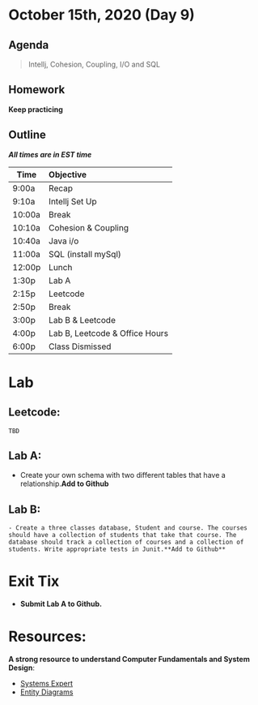 # October 15th, 2020 (Day 9)

## Agenda
> Intellj, Cohesion, Coupling, I/O  and SQL  

## Homework 
**Keep practicing**

## Outline
_**All times are in EST time**_

| Time   | Objective                        |
| -------|:---------------------------------|
| 9:00a  | Recap                            |
| 9:10a  | Intellj Set Up                   |
| 10:00a | Break                            |
| 10:10a | Cohesion & Coupling              |
| 10:40a | Java i/o                         |
| 11:00a | SQL  (install mySql)             |
| 12:00p | Lunch                            |
| 1:30p  | Lab A                            | 
| 2:15p  | Leetcode                         |
| 2:50p  | Break                            |
| 3:00p  | Lab B & Leetcode                 |
| 4:00p  | Lab B, Leetcode & Office Hours   |
| 6:00p  | Class Dismissed                  |

# Lab
  ## Leetcode:

    TBD

  ## Lab A: 
  - Create your own schema with two different tables that have a relationship.**Add to Github**

  ## Lab B: 
    - Create a three classes database, Student and course. The courses should have a collection of students that take that course. The database should track a collection of courses and a collection of students. Write appropriate tests in Junit.**Add to Github**

# Exit Tix 
  - **Submit Lab A to Github.**

# Resources:
**A strong resource to understand Computer Fundamentals and System Design**:
- [Systems Expert](https://www.algoexpert.io/systems/product)
- [Entity Diagrams](https://www.smartdraw.com/entity-relationship-diagram/)